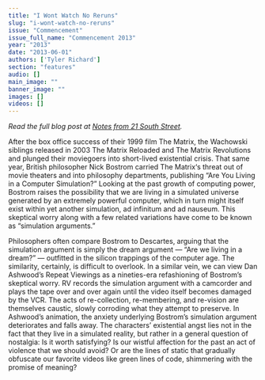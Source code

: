 ```yaml
---
title: "I Wont Watch No Reruns"
slug: "i-wont-watch-no-reruns"
issue: "Commencement"
issue_full_name: "Commencement 2013"
year: "2013"
date: "2013-06-01"
authors: ['Tyler Richard']
section: "features"
audio: []
main_image: ""
banner_image: ""
images: []
videos: []
---
```

*Read the full blog post at [Notes from 21 South Street](http://theadvocateblog.net/2013/09/20/i-wont-watch-no-reruns/).*

After the box office success of their 1999 film The Matrix, the Wachowski siblings released in 2003 The Matrix Reloaded and The Matrix Revolutions and plunged their moviegoers into short-lived existential crisis. That same year, British philosopher Nick Bostrom carried The Matrix‘s threat out of movie theaters and into philosophy departments, publishing “Are You Living in a Computer Simulation?” Looking at the past growth of computing power, Bostrom raises the possibility that we are living in a simulated universe generated by an extremely powerful computer, which in turn might itself exist within yet another simulation, ad infinitum and ad nauseum. This skeptical worry along with a few related variations have come to be known as “simulation arguments.”

Philosophers often compare Bostrom to Descartes, arguing that the simulation argument is simply the dream argument — “Are we living in a dream?” — outfitted in the silicon trappings of the computer age. The similarity, certainly, is difficult to overlook. In a similar vein, we can view Dan Ashwood’s Repeat Viewings as a nineties-era refashioning of Bostrom’s skeptical worry. RV records the simulation argument with a camcorder and plays the tape over and over again until the video itself becomes damaged by the VCR. The acts of re-collection, re-membering, and re-vision are themselves caustic, slowly corroding what they attempt to preserve. In Ashwood’s animation, the anxiety underlying Bostrom’s simulation argument deteriorates and falls away. The characters’ existential angst lies not in the fact that they live in a simulated reality, but rather in a general question of nostalgia: Is it worth satisfying? Is our wistful affection for the past an act of violence that we should avoid? Or are the lines of static that gradually obfuscate our favorite videos like green lines of code, shimmering with the promise of meaning?

